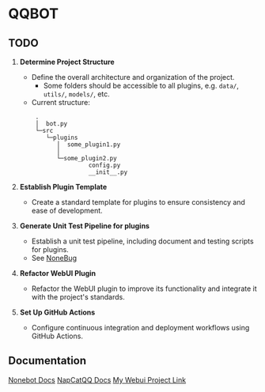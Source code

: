 # QQBOT

## TODO

1. **Determine Project Structure**
   - Define the overall architecture and organization of the project.
      - Some folders should be accessible to all plugins, e.g. `data/`, `utils/`, `models/`, etc.
   - Current structure:
     ```
      .
      │  bot.py
      └─src
         └─plugins
            │  some_plugin1.py
            │
            └─some_plugin2.py
                     config.py
                     __init__.py
     ```

2. **Establish Plugin Template**
   - Create a standard template for plugins to ensure consistency and ease of development.
   

3. **Generate Unit Test Pipeline for plugins**
   - Establish a unit test pipeline, including document and testing scripts for plugins.
   - See [NoneBug](https://nonebot.dev/docs/best-practice/testing/)

4. **Refactor WebUI Plugin**
   - Refactor the WebUI plugin to improve its functionality and integrate it with the project's standards.

5. **Set Up GitHub Actions**
   - Configure continuous integration and deployment workflows using GitHub Actions.

## Documentation

[Nonebot Docs](https://nonebot.dev/)
[NapCatQQ Docs](https://napneko.github.io/zh-CN/)
[My Webui Project Link](https://github.com/RichardXue123/stable-diffusion-webui)
